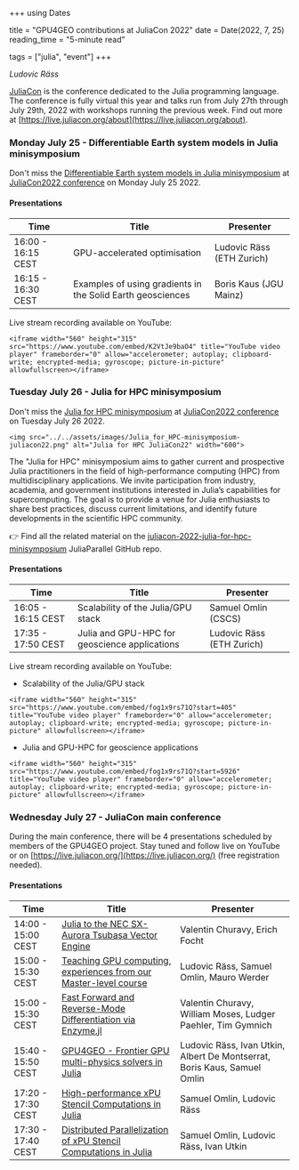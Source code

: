 +++
using Dates

title = "GPU4GEO contributions at JuliaCon 2022"
date = Date(2022, 7, 25)
reading_time = "5-minute read"

tags = ["julia", "event"]
+++

*Ludovic Räss*

[JuliaCon](https://juliacon.org/2022/) is the conference dedicated to the Julia programming language. The conference is fully virtual this year and talks run from July 27th through July 29th, 2022 with workshops running the previous week. Find out more at [https://live.juliacon.org/about](https://live.juliacon.org/about).

### Monday July 25 - Differentiable Earth system models in Julia minisymposium

Don't miss the [Differentiable Earth system models in Julia minisymposium](https://live.juliacon.org/talk/UNVUDM) at [JuliaCon2022 conference](https://juliacon.org/2022/) on Monday July 25 2022.

#### Presentations

|  Time  |  Title   | Presenter |
|--------|----------|-----------|
| 16:00 - 16:15 CEST | GPU-accelerated optimisation | Ludovic Räss (ETH Zurich) |
| 16:15 - 16:30 CEST | Examples of using gradients in the Solid Earth geosciences | Boris Kaus (JGU Mainz) |

Live stream recording available on YouTube:
~~~
<iframe width="560" height="315" src="https://www.youtube.com/embed/K2VtJe9baO4" title="YouTube video player" frameborder="0" allow="accelerometer; autoplay; clipboard-write; encrypted-media; gyroscope; picture-in-picture" allowfullscreen></iframe>
~~~


### Tuesday July 26 - Julia for HPC minisymposium

Don't miss the [Julia for HPC minisymposium](https://live.juliacon.org/talk/LUWYRJ) at [JuliaCon2022 conference](https://juliacon.org/2022/) on Tuesday July 26 2022.

~~~
<img src="../../assets/images/Julia_for_HPC-minisymposium-juliacon22.png" alt="Julia for HPC JuliaCon22" width="600">
~~~

The "Julia for HPC" minisymposium aims to gather current and prospective Julia practitioners in the field of high-performance computing (HPC) from multidisciplinary applications. We invite participation from industry, academia, and government institutions interested in Julia’s capabilities for supercomputing. The goal is to provide a venue for Julia enthusiasts to share best practices, discuss current limitations, and identify future developments in the scientific HPC community.

:point_right: Find all the related material on the [juliacon-2022-julia-for-hpc-minisymposium](https://github.com/JuliaParallel/juliacon-2022-julia-for-hpc-minisymposium) JuliaParallel GitHub repo.

#### Presentations

|  Time  |  Title   | Presenter |
|--------|----------|-----------|
| 16:05 - 16:15 CEST | Scalability of the Julia/GPU stack | Samuel Omlin (CSCS) |
| 17:35 - 17:50 CEST | Julia and GPU-HPC for geoscience applications | Ludovic Räss (ETH Zurich) |

Live stream recording available on YouTube:

- Scalability of the Julia/GPU stack

~~~
<iframe width="560" height="315" src="https://www.youtube.com/embed/fog1x9rs71Q?start=405" title="YouTube video player" frameborder="0" allow="accelerometer; autoplay; clipboard-write; encrypted-media; gyroscope; picture-in-picture" allowfullscreen></iframe>
~~~

- Julia and GPU-HPC for geoscience applications

~~~
<iframe width="560" height="315" src="https://www.youtube.com/embed/fog1x9rs71Q?start=5926" title="YouTube video player" frameborder="0" allow="accelerometer; autoplay; clipboard-write; encrypted-media; gyroscope; picture-in-picture" allowfullscreen></iframe>
~~~

### Wednesday July 27 - JuliaCon main conference

During the main conference, there will be 4 presentations scheduled by members of the GPU4GEO project. Stay tuned and follow live on YouTube or on [https://live.juliacon.org/](https://live.juliacon.org/) (free registration needed).

#### Presentations

|  Time  |  Title   | Presenter |
|--------|----------|-----------|
| 14:00 - 15:00 CEST | [Julia to the NEC SX-Aurora Tsubasa Vector Engine](https://live.juliacon.org/talk/QMZUZH) | Valentin Churavy, Erich Focht |
| 15:00 - 15:30 CEST | [Teaching GPU computing, experiences from our Master-level course](https://live.juliacon.org/talk/YPGNCS) | Ludovic Räss, Samuel Omlin, Mauro Werder |
| 15:00 - 15:30 CEST | [Fast Forward and Reverse-Mode Differentiation via Enzyme.jl](https://live.juliacon.org/talk/X3UUFD) | Valentin Churavy, William Moses, Ludger Paehler, Tim Gymnich |
| 15:40 - 15:50 CEST | [GPU4GEO - Frontier GPU multi-physics solvers in Julia](https://live.juliacon.org/talk/7FVVF3) | Ludovic Räss, Ivan Utkin, Albert De Montserrat, Boris Kaus, Samuel Omlin |
| 17:20 - 17:30 CEST | [High-performance xPU Stencil Computations in Julia](https://live.juliacon.org/talk/AKVUKM) | Samuel Omlin, Ludovic Räss |
| 17:30 - 17:40 CEST | [Distributed Parallelization of xPU Stencil Computations in Julia](https://live.juliacon.org/talk/RJYBLA) | Samuel Omlin, Ludovic Räss, Ivan Utkin |



